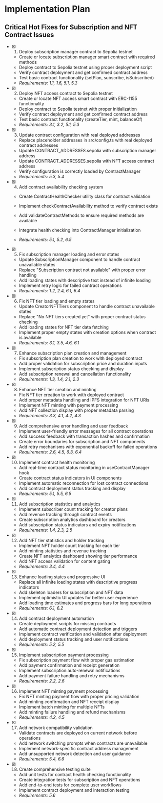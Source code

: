 # Implementation Plan

## Critical Hot Fixes for Subscription and NFT Contract Issues

- [x] 1. Deploy subscription manager contract to Sepolia testnet

  - Create or locate subscription manager smart contract with required methods
  - Deploy contract to Sepolia testnet using proper deployment script
  - Verify contract deployment and get confirmed contract address
  - Test basic contract functionality (setPlan, subscribe, isSubscribed)
  - _Requirements: 1.1, 1.6, 5.1, 5.3_

- [x] 2. Deploy NFT access contract to Sepolia testnet

  - Create or locate NFT access smart contract with ERC-1155 functionality
  - Deploy contract to Sepolia testnet with proper initialization
  - Verify contract deployment and get confirmed contract address
  - Test basic contract functionality (createTier, mint, balanceOf)
  - _Requirements: 3.1, 3.2, 5.1, 5.3_

- [x] 3. Update contract configuration with real deployed addresses

  - Replace placeholder addresses in src/config.ts with real deployed contract addresses
  - Update CONTRACT_ADDRESSES.sepolia with subscription manager address
  - Update CONTRACT_ADDRESSES.sepolia with NFT access contract address
  - Verify configuration is correctly loaded by ContractManager
  - _Requirements: 5.3, 5.4_

- [x] 4. Add contract availability checking system

  - Create ContractHealthChecker utility class for contract validation
  - Implement checkContractAvailability method to verify contract exists
  - Add validateContractMethods to ensure required methods are available
  - Integrate health checking into ContractManager initialization

  - _Requirements: 5.1, 5.2, 6.5_

- [x] 5. Fix subscription manager loading and error states

  - Update SubscriptionManager component to handle contract unavailable states
  - Replace "Subscription contract not available" with proper error handling
  - Add loading states with descriptive text instead of infinite loading
  - Implement retry logic for failed contract operations
  - _Requirements: 1.2, 2.4, 6.1, 6.4_

- [x] 6. Fix NFT tier loading and empty states

  - Update CreatorNFTTiers component to handle contract unavailable states
  - Replace "No NFT tiers created yet" with proper contract status checking
  - Add loading states for NFT tier data fetching
  - Implement proper empty states with creation options when contract is available
  - _Requirements: 3.1, 3.5, 4.6, 6.1_

- [x] 7. Enhance subscription plan creation and management

  - Fix subscription plan creation to work with deployed contract
  - Add proper validation for subscription price and duration inputs
  - Implement subscription status checking and display
  - Add subscription renewal and cancellation functionality
  - _Requirements: 1.3, 1.4, 2.1, 2.3_

- [x] 8. Enhance NFT tier creation and minting

  - Fix NFT tier creation to work with deployed contract
  - Add proper metadata handling and IPFS integration for NFT URIs
  - Implement NFT minting with payment processing
  - Add NFT collection display with proper metadata parsing
  - _Requirements: 3.3, 4.1, 4.2, 4.3_

- [x] 9. Add comprehensive error handling and user feedback

  - Implement user-friendly error messages for all contract operations
  - Add success feedback with transaction hashes and confirmation
  - Create error boundaries for subscription and NFT components
  - Add retry mechanisms with exponential backoff for failed operations
  - _Requirements: 2.6, 4.5, 6.3, 6.4_

- [x] 10. Implement contract health monitoring

  - Add real-time contract status monitoring in useContractManager hook
  - Create contract status indicators in UI components
  - Implement automatic reconnection for lost contract connections
  - Add contract deployment status tracking and display
  - _Requirements: 5.1, 5.5, 6.5_

- [x] 11. Add subscription statistics and analytics

  - Implement subscriber count tracking for creator plans
  - Add revenue tracking through contract events
  - Create subscription analytics dashboard for creators
  - Add subscription status indicators and expiry notifications
  - _Requirements: 1.4, 2.3, 2.5_

- [x] 12. Add NFT tier statistics and holder tracking

  - Implement NFT holder count tracking for each tier
  - Add minting statistics and revenue tracking
  - Create NFT analytics dashboard showing tier performance
  - Add NFT access validation for content gating
  - _Requirements: 3.4, 4.4_

- [x] 13. Enhance loading states and progressive UI

  - Replace all infinite loading states with descriptive progress indicators
  - Add skeleton loaders for subscription and NFT data
  - Implement optimistic UI updates for better user experience
  - Add loading time estimates and progress bars for long operations
  - _Requirements: 6.1, 6.2_

- [x] 14. Add contract deployment automation

  - Create deployment scripts for missing contracts
  - Add automatic contract deployment detection and triggers
  - Implement contract verification and validation after deployment
  - Add deployment status tracking and user notifications
  - _Requirements: 5.2, 5.5_

- [x] 15. Implement subscription payment processing

  - Fix subscription payment flow with proper gas estimation
  - Add payment confirmation and receipt generation
  - Implement subscription auto-renewal notifications
  - Add payment failure handling and retry mechanisms
  - _Requirements: 2.2, 2.6_

- [x] 16. Implement NFT minting payment processing

  - Fix NFT minting payment flow with proper pricing validation
  - Add minting confirmation and NFT receipt display
  - Implement batch minting for multiple NFTs
  - Add minting failure handling and refund mechanisms
  - _Requirements: 4.2, 4.5_

- [x] 17. Add network compatibility validation

  - Validate contracts are deployed on current network before operations
  - Add network switching prompts when contracts are unavailable
  - Implement network-specific contract address management
  - Add unsupported network detection and user guidance
  - _Requirements: 5.4, 6.6_

- [x] 18. Create comprehensive testing suite

  - Add unit tests for contract health checking functionality
  - Create integration tests for subscription and NFT operations
  - Add end-to-end tests for complete user workflows
  - Implement contract deployment and interaction testing
  - _Requirements: 5.6_
